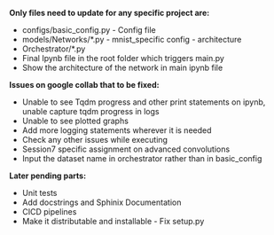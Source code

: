 **Only files need to update for any specific project are:**

- configs/basic_config.py - Config file
- models/Networks/*.py - mnist_specific config - architecture
- Orchestrator/*.py 
- Final Ipynb file in the root folder which triggers main.py
- Show the architecture of the network in main ipynb file


**Issues on google collab that to be fixed:**

- Unable to see Tqdm progress and other print statements on ipynb, unable capture tqdm progress in logs
- Unable to see plotted graphs
- Add more logging statements wherever it is needed
- Check any other issues while executing
- Session7 specific assignment on advanced convolutions
- Input the dataset name in orchestrator rather than in basic_config

**Later pending parts:**

- Unit tests
- Add docstrings and Sphinix Documentation 
- CICD pipelines
- Make it distributable and installable - Fix setup.py















